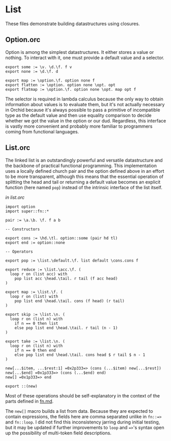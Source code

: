 # List

These files demonstrate building datastructures using closures.

## Option.orc

Option is among the simplest datastructures. It either stores a value or nothing. To interact with it, one must provide a default value and a selector.

```
export some := \v. \d.\f. f v
export none := \d.\f. d

export map := \option.\f. option none f
export flatten := \option. option none \opt. opt
export flatmap := \option.\f. option none \opt. map opt f
```

The selector is required in lambda calculus because the only way to obtain information about values is to evaluate them, but it's not actually necessary in Orchid because it's always possible to pass a primitive of incompatible type as the default value and then use equality comparison to decide whether we got the value in the option or our dud. Regardless, this interface is vastly more convenient and probably more familiar to programmers coming from functional languages.

## List.orc

The linked list is an outstandingly powerful and versatile datastructure and the backbone of practical functional programming. This implementation uses a locally defined church pair and the option defined above in an effort to be more transparent, although this means that the essential operation of splitting the head and tail or returning a default value becomes an explicit function (here named `pop`) instead of the intrinsic interface of the list itself.

_in list.orc_
```
import option
import super::fn::*

pair := \a.\b. \f. f a b

-- Constructors

export cons := \hd.\tl. option::some (pair hd tl)
export end := option::none

-- Operators

export pop := \list.\default.\f. list default \cons.cons f

export reduce := \list.\acc.\f. (
  loop r on (list acc) with
    pop list acc \head.\tail. r tail (f acc head)
)

export map := \list.\f. (
  loop r on (list) with
    pop list end \head.\tail. cons (f head) (r tail)
)

export skip := \list.\n. (
  loop r on (list n) with
    if n == 0 then list
    else pop list end \head.\tail. r tail (n - 1)
)

export take := \list.\n. (
  loop r on (list n) with
    if n == 0 then end
    else pop list end \head.\tail. cons head $ r tail $ n - 1
)

new[...$item, ...$rest:1] =0x2p333=> (cons (...$item) new[...$rest])
new[...$end] =0x1p333=> (cons (...$end) end)
new[] =0x1p333=> end

export ::(new)
```

Most of these operations should be self-explanatory in the context of the parts defined in [fn.md](./fn.md).

The `new[]` macro builds a list from data. Because they are expected to contain expressions, the fields here are comma separated unlike in `fn::=>` and `fn::loop`. I did not find this inconsistency jarring during initial testing, but it may be updated if further improvements to `loop` and `=>`'s syntax open up the possibility of multi-token field descriptions.